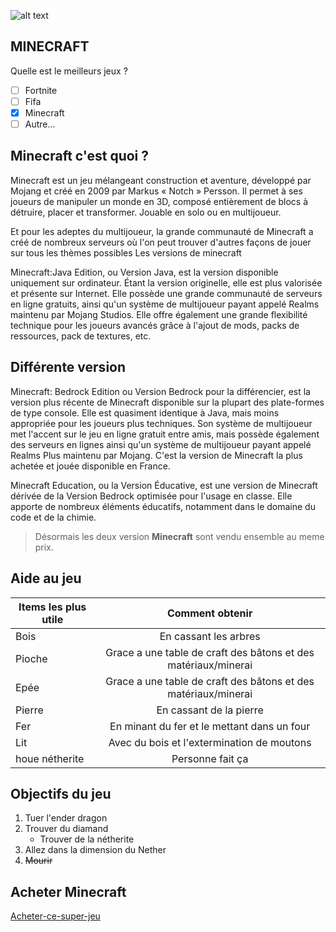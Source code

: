 ![alt text][logo]

[logo]: https://encrypted-tbn0.gstatic.com/images?q=tbn:ANd9GcRJNvmsHtpecojd8xM66SZVZuLXbRlaSuK06g&usqp=CAU "Logo Title Text 2"

## MINECRAFT
Quelle est le meilleurs jeux ?

- [ ] Fortnite
- [ ] Fifa
- [x] Minecraft
- [ ] Autre...

## Minecraft c'est quoi ?

Minecraft est un jeu mélangeant construction et aventure, développé par Mojang et créé en 2009 par Markus « Notch » Persson. Il permet à ses joueurs de manipuler un monde en 3D, composé entièrement de blocs à détruire, placer et transformer. Jouable en solo ou en multijoueur.

Et pour les adeptes du multijoueur, la grande communauté de Minecraft a créé de nombreux serveurs où l'on peut trouver d'autres façons de jouer sur tous les thèmes possibles
Les versions de minecraft

Minecraft:Java Edition, ou Version Java, est la version disponible uniquement sur ordinateur. Étant la version originelle, elle est plus valorisée et présente sur Internet. Elle possède une grande communauté de serveurs en ligne gratuits, ainsi qu'un système de multijoueur payant appelé Realms maintenu par Mojang Studios. Elle offre également une grande flexibilité technique pour les joueurs avancés grâce à l'ajout de mods, packs de ressources, pack de textures, etc.

## Différente version

Minecraft: Bedrock Edition ou Version Bedrock pour la différencier, est la version plus récente de Minecraft disponible sur la plupart des plate-formes de type console. Elle est quasiment identique à Java, mais moins appropriée pour les joueurs plus techniques. Son système de multijoueur met l'accent sur le jeu en ligne gratuit entre amis, mais possède également des serveurs en lignes ainsi qu'un système de multijoueur payant appelé Realms Plus maintenu par Mojang. C'est la version de Minecraft la plus achetée et jouée disponible en France.

Minecraft Education, ou la Version Éducative, est une version de Minecraft dérivée de la Version Bedrock optimisée pour l'usage en classe. Elle apporte de nombreux éléments éducatifs, notamment dans le domaine du code et de la chimie.

> Désormais les deux version **Minecraft** sont vendu ensemble au meme prix.

## Aide au jeu

| Items les plus utile        | Comment obtenir           |
| ------------- |:-------------:|
| Bois    |En cassant les arbres |
| Pioche      | Grace a une table de craft des bâtons et des matériaux/minerai     |
| Epée | Grace a une table de craft des bâtons et des matériaux/minerai       |
| Pierre | En cassant de la pierre    |
| Fer | En minant du fer et le mettant dans un four      |
| Lit | Avec du bois et l'extermination de moutons      |
| houe nétherite  | Personne fait ça    |

## Objectifs du jeu

1. Tuer l'ender dragon 
2. Trouver du diamand
   * Trouver de la nétherite 
3. Allez dans la dimension du Nether
4. ~~Mourir~~

## Acheter Minecraft
[Acheter-ce-super-jeu](https://www.minecraft.net/fr-fr)
